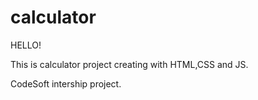 # calculator

HELLO!

This is calculator project creating with HTML,CSS and JS.

CodeSoft intership project.
